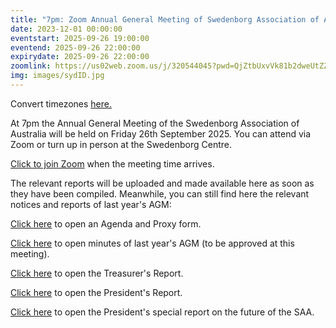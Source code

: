 ```yaml
---
title: "7pm: Zoom Annual General Meeting of Swedenborg Association of Australia"
date: 2023-12-01 00:00:00
eventstart: 2025-09-26 19:00:00
eventend: 2025-09-26 22:00:00
expirydate: 2025-09-26 22:00:00
zoomlink: https://us02web.zoom.us/j/320544045?pwd=QjZtbUxvVk81b2dweUtZZTE3ZE9IZz09
img: images/sydID.jpg
---
```


Convert timezones [here.](https://www.timeanddate.com/worldclock/converter.html)

At 7pm the Annual General Meeting of the Swedenborg Association of Australia will be held on Friday 26th September 2025. You can attend via Zoom or turn up in person at the Swedenborg Centre.

[Click to join Zoom](https://us02web.zoom.us/j/320544045?pwd=QjZtbUxvVk81b2dweUtZZTE3ZE9IZz09) when the meeting time arrives.

The relevant reports will be uploaded and made available here as soon as they have been compiled. Meanwhile, you can still find here the relevant notices and reports of last year's AGM:

[Click here](https://static.swedenborg.com.au/pdf/fliers/saaagm20250926agendaproxy.pdf) to open an Agenda and Proxy form.

[Click here](https://static.swedenborg.com.au/pdf/fliers/saaagm20240927minutes.pdf) to open minutes of last year's AGM (to be approved at this meeting).

[Click here](https://static.swedenborg.com.au/pdf/fliers/saaagm20250926treasurer.pdf) to open the Treasurer's Report.

[Click here](https://static.swedenborg.com.au/pdf/fliers/saaagm20250926president.pdf) to open the President's Report.

[Click here](https://static.swedenborg.com.au/pdf/fliers/saaagm20250926special.pdf) to open the President's special report on the future of the SAA.